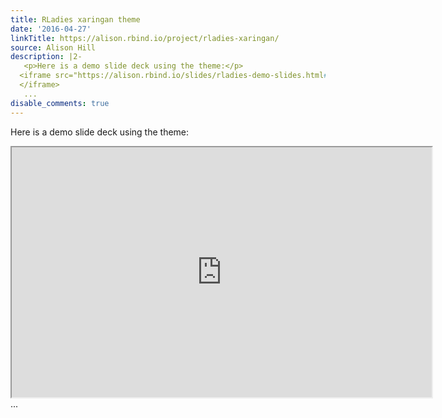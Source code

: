 ```yaml
---
title: RLadies xaringan theme
date: '2016-04-27'
linkTitle: https://alison.rbind.io/project/rladies-xaringan/
source: Alison Hill
description: |2-
   <p>Here is a demo slide deck using the theme:</p>
  <iframe src="https://alison.rbind.io/slides/rladies-demo-slides.html#1" width="672" height="400px">
  </iframe>
   ...
disable_comments: true
---
```

 <p>Here is a demo slide deck using the theme:</p>
<iframe src="https://alison.rbind.io/slides/rladies-demo-slides.html#1" width="672" height="400px">
</iframe>
 ...